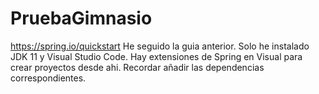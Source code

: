 # PruebaGimnasio
https://spring.io/quickstart
He seguido la guia anterior. Solo he instalado JDK 11 y Visual Studio Code. Hay extensiones de Spring en Visual para crear proyectos desde ahi. 
Recordar añadir las dependencias correspondientes.
